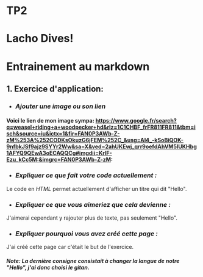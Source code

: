 # TP2
<html>
<head>
</head>
<body>
    <h1>Lacho Dives!</h1>
</body>
</html>

# Entrainement au markdown

## 1.  Exercice d'application:

* ### _Ajouter une image ou son lien_
#### Voici le lien de mon image sympa:  https://www.google.fr/search?q=weasel+riding+a+woodpecker+hd&rlz=1C1CHBF_frFR811FR811&tbm=isch&source=iu&ictx=1&fir=FAN0P3AWb-Z-zM%253A%252CODKsOkuzG6jFEM%252C_&usg=AI4_-kSoBiQOK-9nfbkJSf9ajz9SYYr2Ww&sa=X&ved=2ahUKEwj_qrr9oefdAhVM5IUKHbg1AFYQ9QEwA3oECAQQCg#imgdii=KrIF-Ezu_kCc5M:&imgrc=FAN0P3AWb-Z-zM:


* ### *_Expliquer ce que fait votre code actuellement :_*

Le code en *HTML* permet actuellement d'afficher un titre qui dit "Hello".

* ### *_Expliquer ce que vous aimeriez que cela devienne :_*

J'aimerai cependant y rajouter plus de texte, pas seulement "Hello".

* ### *_Expliquer pourquoi vous avez créé cette page :_*

J'ai créé cette page car c'était le but de l'exercice.

####  _Note: La dernière consigne consistait à changer la langue de notre "Hello", j'ai donc choisi le gitan._